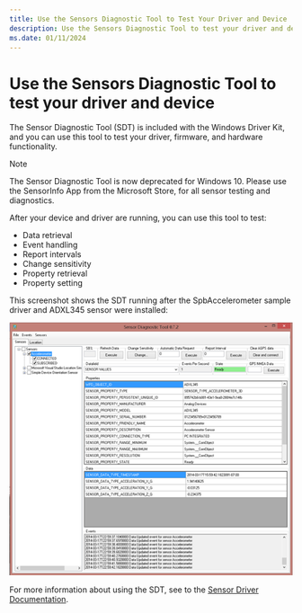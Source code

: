 ```yaml
---
title: Use the Sensors Diagnostic Tool to Test Your Driver and Device
description: Use the Sensors Diagnostic Tool to test your driver and device
ms.date: 01/11/2024
---
```


# Use the Sensors Diagnostic Tool to test your driver and device

The Sensor Diagnostic Tool (SDT) is included with the Windows Driver Kit, and you can use this tool to test your driver, firmware, and hardware functionality.

>[!NOTE]
> The Sensor Diagnostic Tool is now deprecated for Windows 10. Please use the SensorInfo App from the Microsoft Store, for all sensor testing and diagnostics.

After your device and driver are running, you can use this tool to test:

- Data retrieval
- Event handling
- Report intervals
- Change sensitivity
- Property retrieval
- Property setting

This screenshot shows the SDT running after the SpbAccelerometer sample driver and ADXL345 sensor were installed:

![sensors diagnostic tool.](images/sdt2.png)

For more information about using the SDT, see to the [Sensor Driver Documentation](./index.md).
